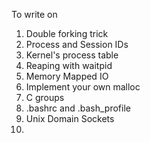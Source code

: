 To write on

1. Double forking trick
2. Process and Session IDs
3. Kernel's process table
4. Reaping with waitpid 
5. Memory Mapped IO
6. Implement your own malloc
7. C groups
8. .bashrc and .bash_profile
9. Unix Domain Sockets
10.
